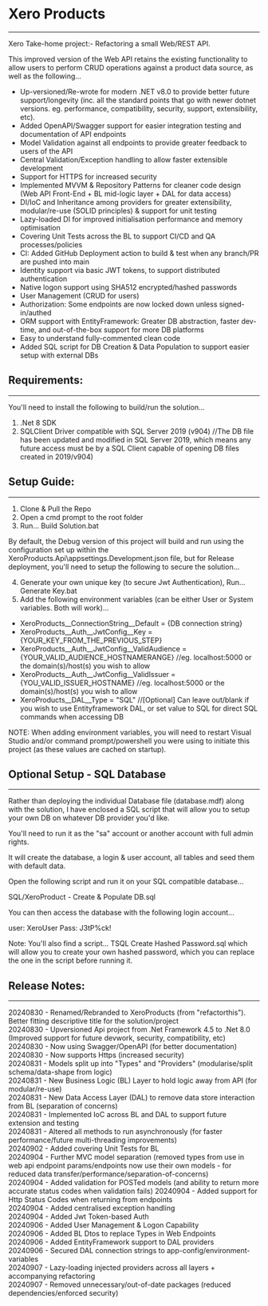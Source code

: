 # Xero Products
---------------

Xero Take-home project:- Refactoring a small Web/REST API.  

This improved version of the Web API retains the existing functionality to allow users to perform CRUD operations against a product data source, as well as the following...  

- Up-versioned/Re-wrote for modern .NET v8.0 to provide better future support/longevity (inc. all the standard points that go with newer dotnet versions. eg. performance, compatibility, security, support, extensibility, etc).  
- Added OpenAPI/Swagger support for easier integration testing and documentation of API endpoints  
- Model Validation against all endpoints to provide greater feedback to users of the API
- Central Validation/Exception handling to allow faster extensible development
- Support for HTTPS for increased security  
- Implemented MVVM & Repository Patterns for cleaner code design (Web API Front-End + BL mid-logic layer + DAL for data access)  
- DI/IoC and Inheritance among providers for greater extensibility, modular/re-use (SOLID principles) & support for unit testing 
- Lazy-loaded DI for improved initialisation performance and memory optimisation  
- Covering Unit Tests across the BL to support CI/CD and QA processes/policies  
- CI: Added GitHub Deployment action to build & test when any branch/PR are pushed into main  
- Identity support via basic JWT tokens, to support distributed authentication  
- Native logon support using SHA512 encrypted/hashed passwords  
- User Management (CRUD for users)   
- Authorization: Some endpoints are now locked down unless signed-in/authed  
- ORM support with EntityFramework: Greater DB abstraction, faster dev-time, and out-of-the-box support for more DB platforms  
- Easy to understand fully-commented clean code  
- Added SQL script for DB Creation & Data Population to support easier setup with external DBs

## Requirements:
----------------
You'll need to install the following to build/run the solution...  
1. .Net 8 SDK
2. SQLClient Driver compatible with SQL Server 2019 (v904) //The DB file has been updated and modified in SQL Server 2019, which means any future access must be by a SQL Client capable of opening DB files created in 2019/v904)

## Setup Guide:
---------------
1. Clone & Pull the Repo  
2. Open a cmd prompt to the root folder  
3. Run... Build Solution.bat  

By default, the Debug version of this project will build and run using the configuration set up within the XeroProducts.Api\appsettings.Development.json file, but for Release deployment, you'll need to setup the following to secure the solution...

4. Generate your own unique key (to secure Jwt Authentication), Run... Generate Key.bat
5. Add the following environment variables (can be either User or System variables. Both will work)...  
  - XeroProducts__ConnectionString__Default = {DB connection string}  
  - XeroProducts__Auth__JwtConfig__Key = {YOUR_KEY_FROM_THE_PREVIOUS_STEP}  
  - XeroProducts__Auth__JwtConfig__ValidAudience = {YOUR_VALID_AUDIENCE_HOSTNAMERANGE} //eg. localhost:5000 or the domain(s)/host(s) you wish to allow  
  - XeroProducts__Auth__JwtConfig__ValidIssuer =  {YOU_VALID_ISSUER_HOSTNAME} //eg. localhost:5000 or the domain(s)/host(s) you wish to allow  
  - XeroProducts__DAL__Type = "SQL" //[Optional] Can leave out/blank if you wish to use Entityframework DAL, or set value to SQL for direct SQL commands when accessing DB  

NOTE: When adding environment variables, you will need to restart Visual Studio and/or command prompt/powershell you were using to initiate this project (as these values are cached on startup).  

## Optional Setup - SQL Database
--------------------------------

Rather than deploying the individual Database file (database.mdf) along with the solution, I have enclosed a SQL script that will allow you to setup your own DB on whatever DB provider you'd like.

You'll need to run it as the "sa" account or another account with full admin rights.

It will create the database, a login & user account, all tables and seed them with default data.

Open the following script and run it on your SQL compatible database...

SQL/XeroProduct - Create & Populate DB.sql

You can then access the database with the following login account...

user: XeroUser
Pass: J3tP%ck!

Note: You'll also find a script... TSQL Create Hashed Password.sql which will allow you to create your own hashed password, which you can replace the one in the script before running it.

## Release Notes: 
-----------------
20240830 - Renamed/Rebranded to XeroProducts (from "refactorthis"). Better fitting descriptive title for the solution/project  
20240830 - Upversioned Api project from .Net Framework 4.5 to .Net 8.0 (Improved support for future devwork, security, compatibility, etc)  
20240830 - Now using Swagger/OpenAPI (for better documentation)  
20240830 - Now supports Https (increased security)  
20240831 - Models split up into "Types" and "Providers" (modularise/split schema/data-shape from logic)  
20240831 - New Business Logic (BL) Layer to hold logic away from API (for modular/re-use)  
20240831 - New Data Access Layer (DAL) to remove data store interaction from BL (separation of concerns)  
20240831 - Implemented IoC across BL and DAL to support future extension and testing  
20240831 - Altered all methods to run asynchronously (for faster performance/future multi-threading improvements)  
20240902 - Added covering Unit Tests for BL  
20240904 - Further MVC model separation (removed types from use in web api endpoint params/endpoints now use their own models - for reduced data transfer/performance/separation-of-concerns)  
20240904 - Added validation for POSTed models (and ability to return more accurate status codes when validation fails)
20240904 - Added support for Http Status Codes when returning from endpoints  
20240904 - Added centralised exception handling  
20240904 - Added Jwt Token-based Auth  
20240906 - Added User Management & Logon Capability  
20240906 - Added BL Dtos to replace Types in Web Endpoints  
20240906 - Added EntityFramework support to DAL providers  
20240906 - Secured DAL connection strings to app-config/environment-variables  
20240907 - Lazy-loading injected providers across all layers + accompanying refactoring  
20240907 - Removed unnecessary/out-of-date packages (reduced dependencies/enforced security)